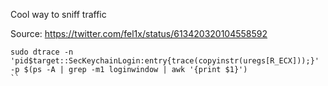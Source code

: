 Cool way to sniff traffic

Source: https://twitter.com/fel1x/status/613420320104558592
```
sudo dtrace -n 'pid$target::SecKeychainLogin:entry{trace(copyinstr(uregs[R_ECX]));}' -p $(ps -A | grep -m1 loginwindow | awk '{print $1}') 
``
